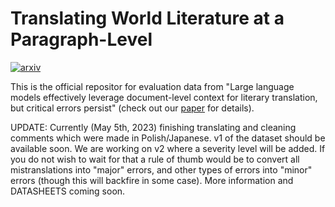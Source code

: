 # Translating World Literature at a Paragraph-Level

[![arxiv](https://img.shields.io/badge/arXiv-2304.03245-b31b1b.svg)](http://arxiv.org/abs/2304.03245)

This is the official repositor for evaluation data from "Large language models effectively leverage document-level context for literary translation, but critical errors persist" (check out our [paper](http://arxiv.org/abs/2304.03245) for details).

UPDATE: Currently (May 5th, 2023) finishing translating and cleaning comments which were made in Polish/Japanese. v1 of the dataset should be available soon. We are working on v2 where a severity level will be added. If you do not wish to wait for that a rule of thumb would be to convert all mistranslations into "major" errors, and other types of errors into "minor" errors (though this will backfire in some case). More information and DATASHEETS coming soon.
